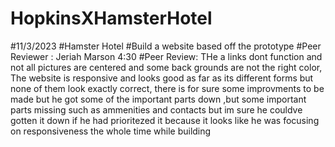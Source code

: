 # HopkinsXHamsterHotel
#11/3/2023
#Hamster Hotel
#Build a website based off the prototype
#Peer Reviewer : Jeriah Marson 4:30
#Peer Review: THe a links dont function and not all pictures are centered and some back grounds are not the right color, The website is responsive and looks good as far as its different forms but none of them look exactly correct, there is for sure some improvments to be made but he got some of the important parts down ,but some important parts missing such as ammenities and contacts but im sure he couldve gotten it down if he had prioritezed it because it looks like he was focusing on responsiveness the whole time while building
